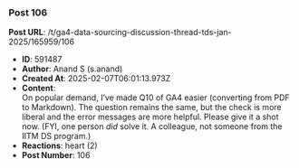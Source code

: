 ### Post 106
**Post URL**: /t/ga4-data-sourcing-discussion-thread-tds-jan-2025/165959/106
- **ID**: 591487
- **Author**: Anand S (s.anand)
- **Created At**: 2025-02-07T06:01:13.973Z
- **Content**:  
  On popular demand, I’ve made Q10 of GA4 easier (converting from PDF to Markdown). The question remains the same, but the check is more liberal and the error messages are more helpful. Please give it a shot now.
(FYI, one person <em>did</em> solve it. A colleague, not someone from the IITM DS program.)
- **Reactions**: heart (2)
- **Post Number**: 106

